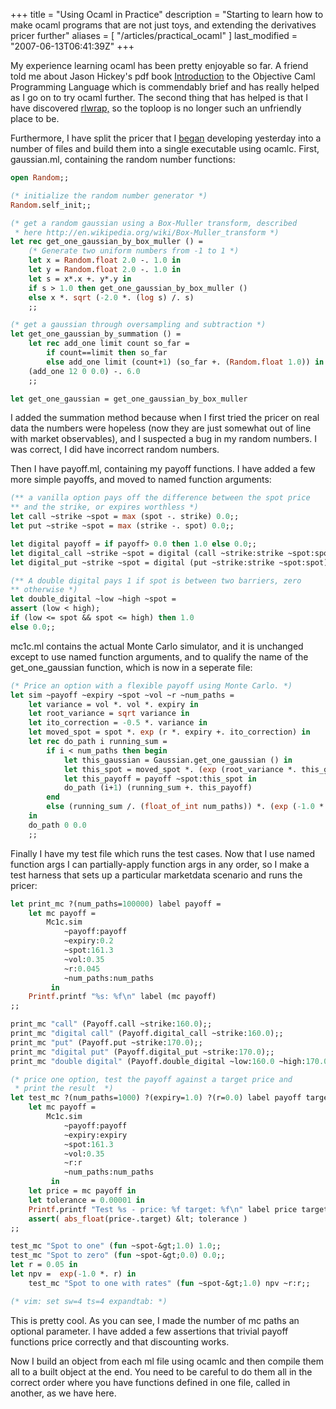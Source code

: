 +++
title = "Using Ocaml in Practice"
description = "Starting to learn how to make ocaml programs that are not just toys, and extending the derivatives pricer further"
aliases = [ "/articles/practical_ocaml" ]
last_modified = "2007-06-13T06:41:39Z"
+++


My experience learning ocaml has been pretty enjoyable so far. A friend
told me about Jason Hickey's pdf book [Introduction][5] to the Objective
Caml Programming Language which is commendably brief and has really
helped as I go on to try ocaml further. The second thing that has
helped is that I have discovered [rlwrap,][6] so the toploop is no longer
such an unfriendly place to be.

Furthermore, I have split the pricer that I [began][7] developing
yesterday into a number of files and build them into a single
executable using ocamlc. First, gaussian.ml, containing the random
number functions:
```Ocaml
open Random;;

(* initialize the random number generator *)
Random.self_init;;

(* get a random gaussian using a Box-Muller transform, described
 * here http://en.wikipedia.org/wiki/Box-Muller_transform *)
let rec get_one_gaussian_by_box_muller () =
    (* Generate two uniform numbers from -1 to 1 *)
    let x = Random.float 2.0 -. 1.0 in
    let y = Random.float 2.0 -. 1.0 in
    let s = x*.x +. y*.y in
    if s > 1.0 then get_one_gaussian_by_box_muller ()
    else x *. sqrt (-2.0 *. (log s) /. s)
    ;;

(* get a gaussian through oversampling and subtraction *)
let get_one_gaussian_by_summation () =
    let rec add_one limit count so_far =
        if count==limit then so_far
        else add_one limit (count+1) (so_far +. (Random.float 1.0)) in
    (add_one 12 0 0.0) -. 6.0
    ;;

let get_one_gaussian = get_one_gaussian_by_box_muller
```
I added the summation method because when I first tried the pricer on
real data the numbers were hopeless (now they are just somewhat out of
line with market observables), and I suspected a bug in my random
numbers. I was correct, I did have incorrect random numbers.

Then I have payoff.ml, containing my payoff functions. I have added a
few more simple payoffs, and moved to named function arguments:
```Ocaml
(** a vanilla option pays off the difference between the spot price
** and the strike, or expires worthless *)
let call ~strike ~spot = max (spot -. strike) 0.0;;
let put ~strike ~spot = max (strike -. spot) 0.0;;

let digital payoff = if payoff> 0.0 then 1.0 else 0.0;;
let digital_call ~strike ~spot = digital (call ~strike:strike ~spot:spot);;
let digital_put ~strike ~spot = digital (put ~strike:strike ~spot:spot);;

(** A double digital pays 1 if spot is between two barriers, zero
** otherwise *)
let double_digital ~low ~high ~spot =
assert (low < high);
if (low <= spot && spot <= high) then 1.0
else 0.0;;
```

mc1c.ml contains the actual Monte Carlo simulator, and it is unchanged
except to use named function arguments, and to qualify the name of the
get_one_gaussian function, which is now in a seperate file:
```Ocaml
(* Price an option with a flexible payoff using Monte Carlo. *)
let sim ~payoff ~expiry ~spot ~vol ~r ~num_paths =
    let variance = vol *. vol *. expiry in
    let root_variance = sqrt variance in
    let ito_correction = -0.5 *. variance in
    let moved_spot = spot *. exp (r *. expiry +. ito_correction) in
    let rec do_path i running_sum =
        if i < num_paths then begin
            let this_gaussian = Gaussian.get_one_gaussian () in
            let this_spot = moved_spot *. (exp (root_variance *. this_gaussian)) in
            let this_payoff = payoff ~spot:this_spot in
            do_path (i+1) (running_sum +. this_payoff)
        end
        else (running_sum /. (float_of_int num_paths)) *. (exp (-1.0 *. r *. expiry))
    in
    do_path 0 0.0
    ;;
```
Finally I have my test file which runs the test cases. Now that I use
named function args I can partially-apply function args in any order,
so I make a test harness that sets up a particular marketdata scenario
and runs the pricer:
```Ocaml
let print_mc ?(num_paths=100000) label payoff =
    let mc payoff =
        Mc1c.sim
            ~payoff:payoff
            ~expiry:0.2
            ~spot:161.3
            ~vol:0.35
            ~r:0.045
            ~num_paths:num_paths
         in
    Printf.printf "%s: %f\n" label (mc payoff)
;;

print_mc "call" (Payoff.call ~strike:160.0);;
print_mc "digital call" (Payoff.digital_call ~strike:160.0);;
print_mc "put" (Payoff.put ~strike:170.0);;
print_mc "digital put" (Payoff.digital_put ~strike:170.0);;
print_mc "double digital" (Payoff.double_digital ~low:160.0 ~high:170.0) ~num_paths:250000;;

(* price one option, test the payoff against a target price and
 * print the result  *)
let test_mc ?(num_paths=1000) ?(expiry=1.0) ?(r=0.0) label payoff target =
    let mc payoff =
        Mc1c.sim
            ~payoff:payoff
            ~expiry:expiry
            ~spot:161.3
            ~vol:0.35
            ~r:r
            ~num_paths:num_paths
         in
    let price = mc payoff in
    let tolerance = 0.00001 in
    Printf.printf "Test %s - price: %f target: %f\n" label price target;
    assert( abs_float(price-.target) &lt; tolerance )
;;

test_mc "Spot to one" (fun ~spot-&gt;1.0) 1.0;;
test_mc "Spot to zero" (fun ~spot-&gt;0.0) 0.0;;
let r = 0.05 in
let npv =  exp(-1.0 *. r) in
    test_mc "Spot to one with rates" (fun ~spot-&gt;1.0) npv ~r:r;;

(* vim: set sw=4 ts=4 expandtab: *)
```

This is pretty cool. As you can see, I made the number of mc paths an
optional parameter. I have added a few assertions that trivial payoff
functions price correctly and that discounting works.

Now I build an object from each ml file using ocamlc and then compile
them all to a built object at the end. You need to be careful to do
them all in the correct order where you have functions defined in one
file, called in another, as we have here.

[5]: http://www.cs.caltech.edu/courses/cs134/cs134b/book.pdf
[6]: http://utopia.knoware.nl/~hlub/uck/rlwrap/
[7]: http://www.uncarved.com/blog/ocaml_deriv_1.mrk
